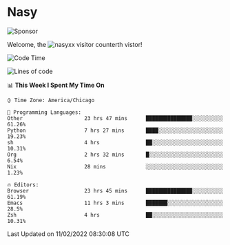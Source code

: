 # Nasy

<!--
<p align="center">
<img height="200" src="https://github-readme-stats.vercel.app/api?username=nasyxx&count_private=true&show_icons=true&theme=dracula&include_all_commits=true"/>
<img height="200" src="https://github-readme-stats.vercel.app/api/top-langs/?username=nasyxx&theme=dracula&hide=html,jupyter+notebook&count_private=true&show_icons=true"/>
</p>

  
----------------
-->

![Sponsor](https://img.shields.io/static/v1.svg?label=Sponsor&message=%E2%9D%A4&logo=GitHub&style=flat&color=pink)
 
Welcome, the ![nasyxx visitor counter](https://count.getloli.com/get/@nasyxx?theme=rule34)th vistor!
 
<!--START_SECTION:waka-->
![Code Time](http://img.shields.io/badge/Code%20Time-1%2C892%20hrs%2031%20mins-blue)

![Lines of code](https://img.shields.io/badge/From%20Hello%20World%20I%27ve%20Written-5%20Million%20lines%20of%20code-blue)

📊 **This Week I Spent My Time On** 

```text
⌚︎ Time Zone: America/Chicago

💬 Programming Languages: 
Other                    23 hrs 47 mins      ███████████████░░░░░░░░░░   61.26% 
Python                   7 hrs 27 mins       ████░░░░░░░░░░░░░░░░░░░░░   19.23% 
sh                       4 hrs               ██░░░░░░░░░░░░░░░░░░░░░░░   10.31% 
Org                      2 hrs 32 mins       █░░░░░░░░░░░░░░░░░░░░░░░░   6.54% 
Nix                      28 mins             ░░░░░░░░░░░░░░░░░░░░░░░░░   1.23%

🔥 Editors: 
Browser                  23 hrs 45 mins      ███████████████░░░░░░░░░░   61.19% 
Emacs                    11 hrs 3 mins       ███████░░░░░░░░░░░░░░░░░░   28.5% 
Zsh                      4 hrs               ██░░░░░░░░░░░░░░░░░░░░░░░   10.31%

```


 Last Updated on 11/02/2022 08:30:08 UTC
<!--END_SECTION:waka-->

<!-- ![visitors](https://visitor-badge.laobi.icu/badge?page_id=nasyxx.nasyxx) -->
